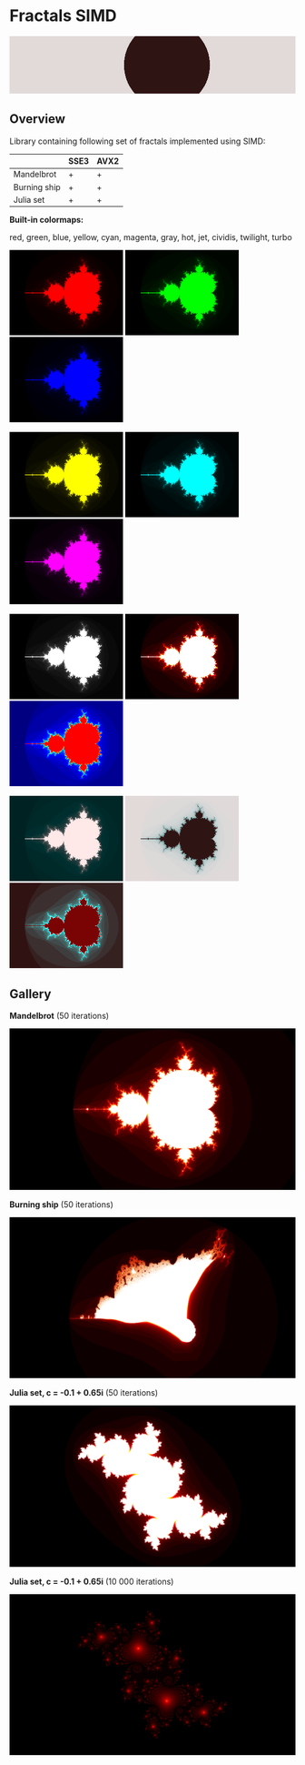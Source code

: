# Fractals SIMD

<p align="center">
<img src="images/mandelbrot-iterations.gif"/>
</p>

## Overview

Library containing following set of fractals implemented using SIMD:

|              | SSE3 | AVX2 |
|--------------|------|------|
| Mandelbrot   | +    | +    |
| Burning ship | +    | +    |
| Julia set    | +    | +    |

**Built-in colormaps:**

red, green, blue, yellow, cyan, magenta, gray, hot, jet, cividis, twilight, turbo

![](images/colormaps/colormap_red.png)
![](images/colormaps/colormap_green.png)
![](images/colormaps/colormap_blue.png)

![](images/colormaps/colormap_yellow.png)
![](images/colormaps/colormap_cyan.png)
![](images/colormaps/colormap_magenta.png)

![](images/colormaps/colormap_gray.png)
![](images/colormaps/colormap_hot.png)
![](images/colormaps/colormap_jet.png)

![](images/colormaps/colormap_cividis.png)
![](images/colormaps/colormap_twilight.png)
![](images/colormaps/colormap_turbo.png)

## Gallery

**Mandelbrot** (50 iterations)

![](images/gallery/mandelbrot.png)

**Burning ship** (50 iterations)

![](images/gallery/burning-ship.png)

**Julia set, c = -0.1 + 0.65i** (50 iterations)

![](images/gallery/julia-set.png)

**Julia set, c = -0.1 + 0.65i** (10 000 iterations)

![](images/gallery/julia-set-10000.png)
